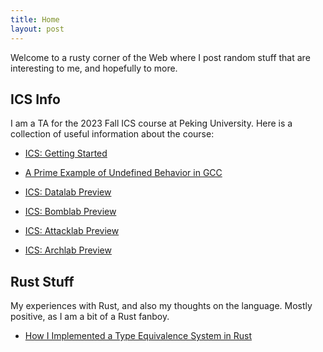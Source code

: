 ```yaml
---
title: Home
layout: post
---
```


Welcome to a rusty corner of the Web where I post random stuff that are interesting to me, and hopefully to more.

## ICS Info

I am a TA for the 2023 Fall ICS course at Peking University. 
Here is a collection of useful information about the course:

* <a href="2023/09/11/ICS-Getting-Started.html" target="_blank">ICS: Getting Started</a>

* <a href="2023/09/21/ICS-GCC-UB.html" target="_blank">A Prime Example of Undefined Behavior in GCC</a>

* <a href="2023/09/22/ICS-Datalab-Preview.html" target="_blank">ICS: Datalab Preview</a>

* <a href="2023/09/29/ICS-Bomblab-Preview.html" target="_blank">ICS: Bomblab Preview</a>

* <a href="2023/10/11/ICS-Attacklab-Preview.html" target="_blank">ICS: Attacklab Preview</a>

* <a href="2023/10/19/ICS-Archlab-Preview.html" target="_blank">ICS: Archlab Preview</a>

## Rust Stuff

My experiences with Rust, and also my thoughts on the language. Mostly positive, as I am a bit of a Rust fanboy.

* <a href="2023/09/14/Rust-Types.html" target="_blank">How I Implemented a Type Equivalence System in Rust</a>